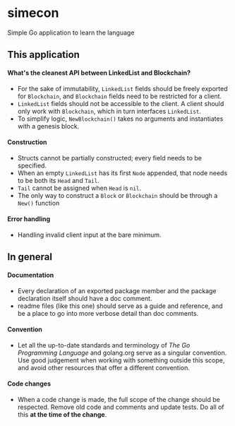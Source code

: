 # simecon
Simple Go application to learn the language

## This application

#### What's the cleanest API between LinkedList and Blockchain?
- For the sake of immutability, `LinkedList` fields should be freely exported
for `Blockchain`, and `Blockchain` fields need to be restricted for a client.
- `LinkedList` fields should not be accessible to the client. A client should
only work with `Blockchain`, which in turn interfaces `LinkedList`.
- To simplify logic, `NewBlockchain()` takes no arguments and instantiates with
a genesis block.

#### Construction
- Structs cannot be partially constructed; every field needs to be specified.
- When an empty `LinkedList` has its first `Node` appended, that node needs to
be both its `Head` and `Tail`.
- `Tail` cannot be assigned when `Head` is `nil`.
- The only way to construct a `Block` or `Blockchain` should be through a
`New()` function

#### Error handling
- Handling invalid client input at the bare minimum.

## In general

#### Documentation
- Every declaration of an exported package member and the package declaration
itself should have a doc comment.
- readme files (like this one) should serve as a guide and reference, and be a
place to go into more verbose detail than doc comments.

#### Convention
- Let all the up-to-date standards and terminology of *The Go Programming
Language* and golang.org serve as a singular convention. Use good judgement when
working with something outside this scope, and avoid other resources that offer
a different convention.

#### Code changes
- When a code change is made, the full scope of the change should be respected.
Remove old code and comments and update tests. Do all of this **at the time of
the change**.
